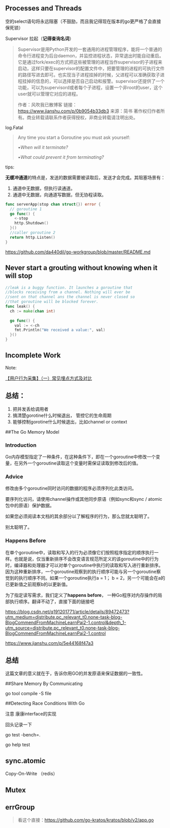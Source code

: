 ## **Processes and Threads**



空的select语句将永远阻塞（不鼓励，而且我记得现在版本的go更严格了会直接保死锁）

Supervisor 拉起（**记得查询名词**）

>Supervisor是用Python开发的一套通用的进程管理程序，能将一个普通的命令行进程变为后台daemon，并监控进程状态，异常退出时能自动重启。它是通过fork/exec的方式把这些被管理的进程当作supervisor的子进程来启动，这样只要在supervisor的配置文件中，把要管理的进程的可执行文件的路径写进去即可。也实现当子进程挂掉的时候，父进程可以准确获取子进程挂掉的信息的，可以选择是否自己启动和报警。supervisor还提供了一个功能，可以为supervisord或者每个子进程，设置一个非root的user，这个user就可以管理它对应的进程。
>
>
>
>作者：风吹我已散博客
>链接：https://www.jianshu.com/p/0b9054b33db3
>来源：简书
>著作权归作者所有。商业转载请联系作者获得授权，非商业转载请注明出处。

log.Fatal

>Any time you start a Goroutine you must ask yourself:
>
>•*When will it terminate?*
>
>•*What could prevent it from terminating?*

tips:

​	**无缓冲通道**的特点是，发送的数据需要被读取后，发送才会完成。其阻塞场景有：

1. 通道中无数据，但执行读通道。
2. 通道中无数据，向通道写数据，但无协程读取。

```go
func serverApp(stop chan struct{}) error {
  // goroutine 1
  go func() {
    <-stop 
    http.Shutdown()
  }()
  //caller goroutine 2
  return http.Listen()
}
```

https://github.com/da440dil/go-workgroup/blob/master/README.md

## Never start a grouting without knowing when it will stop

```go
//leak is a buggy function. It launches a goroutine that
//blocks receiving from a channel. Nothing will ever be
//sent on that channel ans the channel is never closed so
//that goroutine will be blocked forever.
func leak() {
  ch := make(chan int)
  
  go func() {
    val := <-ch
    fmt.Println("We received a value:", val)
  }()
}
```

## Incomplete Work

Note:

[【用户行为采集】（一）常见埋点方式及对比](https://www.jianshu.com/p/6f5d60b04b93) 

## 总结：

1. 把并发丢给调用者
2. 搞清楚gorotine什么时候退出， 管控它的生命周期
3. 能够控制gorotine什么时候退出，比如channel or context

##The Go Memory Model

### Introduction

Go内存模型指定了一种条件，在这种条件下，即在一个goroutine中修改一个变量，在另外一个goroutine读取这个变量时需保证读取到修改后的值。

### Advice

修改由多个goroutine同时访问的数据的程序必须序列化此类访问。

要序列化访问，请使用channel操作或其他同步原语（例如sync和sync / atomic包中的原语）保护数据。

如果您必须阅读本文档的其余部分以了解程序的行为，那么您就太聪明了。

别太聪明了。

### Happens Before

在单个goroutine中，读取和写入的行为必须像它们按照程序指定的顺序执行一样。也就是说，仅当重新排序不会改变语言规范所定义的该goroutine中的行为时，编译器和处理器才可以对单个goroutine中执行的读取和写入进行重新排序。因为这种重新排序，一个goroutine观察到的执行顺序可能与另一个goroutine察觉到的执行顺序不同。如果一个goroutine执行a = 1； b = 2，另一个可能会在a的已更新值之前观察b的以更新值。

为了指定读写需求，我们定义了**happens before**， 一种Go程序对内存操作的局部执行顺序。翻译不动了，直接下面的链接吧

https://blog.csdn.net/q191201771/article/details/89472473?utm_medium=distribute.pc_relevant_t0.none-task-blog-BlogCommendFromMachineLearnPai2-1.control&depth_1-utm_source=distribute.pc_relevant_t0.none-task-blog-BlogCommendFromMachineLearnPai2-1.control

https://www.jianshu.com/p/5e44168f47a3



## 总结

这篇文章的意义就在于，告诉你用GO的并发原语来保证数据的一致性。

##Share Memory By Communicating

go tool compile -S file 

##Detecting Race Conditions With Go

注意 康康interface的实现

回头记录一下

go test -bench=.

go help test

## sync.atomic

Copy-On-Write （redis）

## Mutex



## errGroup

>看这个直接：https://github.com/go-kratos/kratos/blob/v2/app.go

